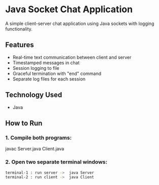# Java Socket Chat Application

A simple client-server chat application using Java sockets with logging functionality.

## Features

- Real-time text communication between client and server
- Timestamped messages in chat
- Session logging to file
- Graceful termination with "end" command
- Separate log files for each session

## Technology Used
- Java

## How to Run

### 1. Compile both programs:

javac Server.java 
Client.java

### 2. Open two separate terminal windows:
```bash
terminal-1 : run server ->  java Server 
terminal-2 : run client ->  java Client


